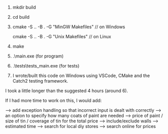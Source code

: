 ﻿1. mkdir build

2. cd build

3. cmake -S .. -B . -G "MinGW Makefiles" // on Windows

   cmake -S .. -B . -G "Unix Makefiles"  // on Linux

4. make

5. .\main.exe (for program)

6. .\tests\tests_main.exe (for tests)

7. I wrote/built this code on Windows using VSCode, CMake and the Catch2 testing framework.


I took a little longer than the suggested 4 hours (around 6).




If I had more time to work on this, I would add:

--> add exception handling so that incorrect input is dealt with correctly
--> an option to specify how many coats of paint are needed
--> price of paint / size of tin / coverage of tin for the total price
--> include/exclude walls
--> estimated time
--> search for local diy stores
--> search online for prices



